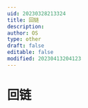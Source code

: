 ```yaml
---
uid: 20230328213324
title: 回链
description: 
author: OS
type: other
draft: false
editable: false
modified: 20230413204123
---
```


# 回链